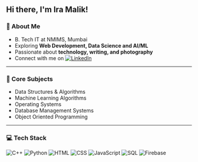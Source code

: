 ## Hi there, I'm Ira Malik!

### 🚀 About Me
- B. Tech IT at NMIMS, Mumbai
- Exploring **Web Development, Data Science and AI/ML**
- Passionate about **technology, writing, and photography**
- Connect with me on [![LinkedIn](https://img.shields.io/badge/LinkedIn-Profile-blue?style=flat&logo=linkedin)](https://www.linkedin.com/in/ira-malik-833852232)

---

### 🎯 Core Subjects  
- Data Structures & Algorithms  
- Machine Learning Algorithms  
- Operating Systems  
- Database Management Systems
- Object Oriented Programming

---
### 💻 Tech Stack
![C++](https://img.shields.io/badge/C%2B%2B-00599C?style=flat&logo=c%2B%2B&logoColor=white)
![Python](https://img.shields.io/badge/Python-3776AB?style=flat&logo=python&logoColor=white)
![HTML](https://img.shields.io/badge/HTML-E34F26?style=flat&logo=html5&logoColor=white)
![CSS](https://img.shields.io/badge/CSS-1572B6?style=flat&logo=css3&logoColor=white)
![JavaScript](https://img.shields.io/badge/JavaScript-F7DF1E?style=flat&logo=javascript&logoColor=black)
![SQL](https://img.shields.io/badge/SQL-4479A1?style=flat&logo=mysql&logoColor=white)
![Firebase](https://img.shields.io/badge/Firebase-FFCA28?style=flat&logo=firebase&logoColor=black)
